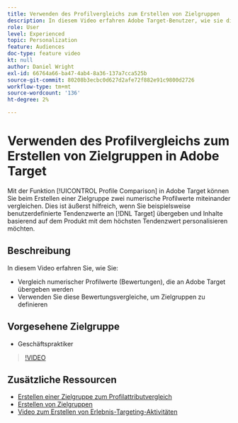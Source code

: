 ```yaml
---
title: Verwenden des Profilvergleichs zum Erstellen von Zielgruppen
description: In diesem Video erfahren Adobe Target-Benutzer, wie sie die Funktion zum Profilvergleich verwenden, um beim Erstellen einer Zielgruppe zwei numerische Profilwerte miteinander zu vergleichen.
role: User
level: Experienced
topic: Personalization
feature: Audiences
doc-type: feature video
kt: null
author: Daniel Wright
exl-id: 66764a66-ba47-4ab4-8a36-137a7cca525b
source-git-commit: 80208b3ecbc0d627d2afe72f882e91c9800d2726
workflow-type: tm+mt
source-wordcount: '136'
ht-degree: 2%

---
```


# Verwenden des Profilvergleichs zum Erstellen von Zielgruppen in Adobe Target

Mit der Funktion [!UICONTROL Profile Comparison] in Adobe Target können Sie beim Erstellen einer Zielgruppe zwei numerische Profilwerte miteinander vergleichen. Dies ist äußerst hilfreich, wenn Sie beispielsweise benutzerdefinierte Tendenzwerte an [!DNL Target] übergeben und Inhalte basierend auf dem Produkt mit dem höchsten Tendenzwert personalisieren möchten.

## Beschreibung

In diesem Video erfahren Sie, wie Sie:

* Vergleich numerischer Profilwerte (Bewertungen), die an Adobe Target übergeben werden
* Verwenden Sie diese Bewertungsvergleiche, um Zielgruppen zu definieren

## Vorgesehene Zielgruppe

* Geschäftspraktiker

>[!VIDEO](https://video.tv.adobe.com/v/23218/?quality=12)

## Zusätzliche Ressourcen

* [Erstellen einer Zielgruppe zum Profilattributvergleich](https://experienceleague.adobe.com/docs/target/using/audiences/create-audiences/creating-a-profile-attribute-comparison-audience.html?lang=en)
* [ Erstellen von Zielgruppen](https://experienceleague.adobe.com/docs/target/using/audiences/create-audiences/create-audience.html?lang=en)
* [Video zum Erstellen von Erlebnis-Targeting-Aktivitäten](../activities/create-experience-targeting-activities.md)
